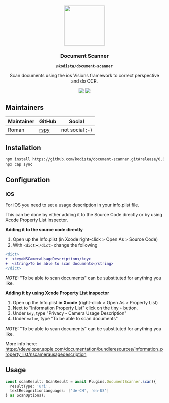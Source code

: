 <p align="center"><br><img src="https://user-images.githubusercontent.com/236501/85893648-1c92e880-b7a8-11ea-926d-95355b8175c7.png" width="128" height="128" /></p>
<h3 align="center">Document Scanner</h3>
<p align="center"><strong><code>@kodista/document-scanner</code></strong></p>
<p align="center">
  Scan documents using the ios Visions framework to correct perspective and do OCR.
</p>

<p align="center">
  <img src="https://img.shields.io/maintenance/yes/2021?style=flat-square" />
<!--
  <a href="https://github.com/kodista/document-scanner/actions?query=workflow%3A%22CI%22"><img src="https://img.shields.io/github/workflow/status/kodista/document-scanner/CI?style=flat-square" /></a>
  <a href="https://www.npmjs.com/package/@kodista/document-scanner"><img src="https://img.shields.io/npm/l/@kodista/document-scanner?style=flat-square" /></a>
<br>
  <a href="https://www.npmjs.com/package/@kodista/document-scanner"><img src="https://img.shields.io/npm/dw/@kodista/document-scanner?style=flat-square" /></a>
  <a href="https://www.npmjs.com/package/@kodista/document-scanner"><img src="https://img.shields.io/npm/v/@kodista/document-scanner?style=flat-square" /></a>
-->
<!-- ALL-CONTRIBUTORS-BADGE:START - Do not remove or modify this section -->
<a href="#contributors-"><img src="https://img.shields.io/badge/all%20contributors-0-orange?style=flat-square" /></a>
<!-- ALL-CONTRIBUTORS-BADGE:END -->
</p>

## Maintainers

| Maintainer | GitHub | Social |
| -----------| -------| -------|
| Roman | [rspy](https://github.com/rspy) | not social ;-) |

## Installation

```bash
npm install https://github.com/kodista/document-scanner.git#release/0.0.1
npx cap sync
```

## Configuration

### iOS

For iOS you need to set a usage description in your info.plist file.

This can be done by either adding it to the Source Code directly or by using Xcode Property List inspector.

**Adding it to the source code directly**

1. Open up the Info.plist (in Xcode right-click > Open As > Source Code)
2. With `<dict></dict>` change the following

```diff
<dict>
+  <key>NSCameraUsageDescription</key>
+  <string>To be able to scan documents</string>
</dict>
```

_NOTE:_ "To be able to scan documents" can be substituted for anything you like.

**Adding it by using Xcode Property List inspector**

1. Open up the Info.plist **in Xcode** (right-click > Open As > Property List)
2. Next to "Information Property List" click on the tiny `+` button.
3. Under `key`, type "Privacy - Camera Usage Description"
4. Under `value`, type "To be able to scan documents"

_NOTE:_ "To be able to scan documents" can be substituted for anything you like.

More info here: https://developer.apple.com/documentation/bundleresources/information_property_list/nscamerausagedescription

## Usage

```typescript
const scanResult: ScanResult = await Plugins.DocumentScanner.scan({
  resultType: 'uri',
  textRecognitionLanguages: ['de-CH', 'en-US']
} as ScanOptions);
```